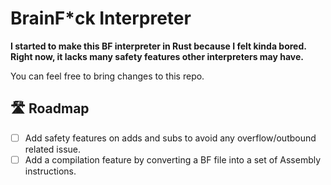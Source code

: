 # BrainF*ck Interpreter

**I started to make this BF interpreter in Rust because I felt kinda bored. Right now, it lacks many safety features other interpreters may have.**

You can feel free to bring changes to this repo.

## 🛣️ Roadmap
- [ ] Add safety features on adds and subs to avoid any overflow/outbound related issue.
- [ ] Add a compilation feature by converting a BF file into a set of Assembly instructions.